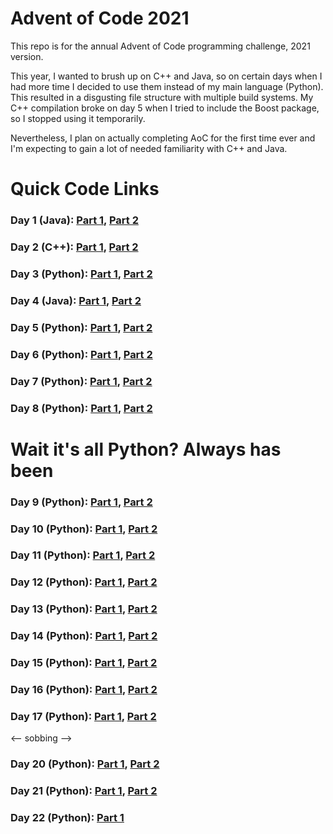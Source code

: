 # Advent of Code 2021 
This repo is for the annual Advent of Code programming challenge, 2021 version. 

This year, I wanted to brush up on C++ and Java, so on certain days when I had more time I decided to use them instead 
of my main language (Python). This resulted in a disgusting file structure with multiple build systems. 
My C++ compilation broke on day 5 when I tried to include the Boost package, so I stopped using it temporarily. 

Nevertheless, I plan on actually completing AoC for the first time ever and I'm expecting to gain a lot of needed 
familiarity with C++ and Java.

# Quick Code Links
### Day 1 (Java): [Part 1](src/main/java/Day1.java), [Part 2](src/main/java/Day1part2.java)
### Day 2 (C++): [Part 1](CppSrc/Day2.cpp), [Part 2](CppSrc/Day2part2.cpp)
### Day 3 (Python): [Part 1](PythonSrc/day3.py), [Part 2](PythonSrc/day3p2.py)
### Day 4 (Java): [Part 1](src/main/java/Day4.java), [Part 2](src/main/java/Day4p2.java)
### Day 5 (Python): [Part 1](PythonSrc/day5.py), [Part 2](PythonSrc/day5p2.py)
### Day 6 (Python): [Part 1](PythonSrc/day6.py), [Part 2](PythonSrc/day6p2.py)
### Day 7 (Python): [Part 1](PythonSrc/day7.py), [Part 2](PythonSrc/day7p2.py)
### Day 8 (Python): [Part 1](PythonSrc/day8.py), [Part 2](PythonSrc/day8p2.py)

# Wait it's all Python? Always has been
### Day 9 (Python): [Part 1](PythonSrc/day9.py), [Part 2](PythonSrc/day9p2.py)
### Day 10 (Python): [Part 1](PythonSrc/day10.py), [Part 2](PythonSrc/day10p2.py)
### Day 11 (Python): [Part 1](PythonSrc/day11.py), [Part 2](PythonSrc/day11p2.py)
### Day 12 (Python): [Part 1](PythonSrc/day12.py), [Part 2](PythonSrc/day12p2.py)
### Day 13 (Python): [Part 1](PythonSrc/day13.py), [Part 2](PythonSrc/day13p2.py)
### Day 14 (Python): [Part 1](PythonSrc/day14.py), [Part 2](PythonSrc/day14p2.py)
### Day 15 (Python): [Part 1](PythonSrc/day15.py), [Part 2](PythonSrc/day15p2.py)
### Day 16 (Python): [Part 1](PythonSrc/day16.py), [Part 2](PythonSrc/day16p2.py)
### Day 17 (Python): [Part 1](PythonSrc/day17.py), [Part 2](PythonSrc/day17p2.py)
<--
sobbing
-->
### Day 20 (Python): [Part 1](PythonSrc/day20.py), [Part 2](PythonSrc/day20p2.py)
### Day 21 (Python): [Part 1](PythonSrc/day21.py), [Part 2](PythonSrc/day21p2.py)
### Day 22 (Python): [Part 1](PythonSrc/day22.py)
